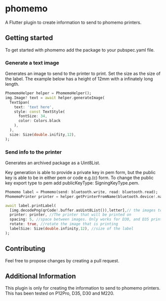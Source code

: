 # phomemo

A Flutter plugin to create information to send to phomemo printers.

## Getting started

To get started with phomemo add the package to your pubspec.yaml file.

### Generate a text image
Generates an image to send to the printer to print. Set the size as the size of the label. The example below has a height of 12mm with a infinately long length.
```dart
PhomemoHelper helper = PhomemoHelper();
img.Image? text = await helper.generateImage(
  TextSpan(
    text: 'text here',
    style: const TextStyle(
      fontSize: 34,
      color: Colors.black
    ),
  ),
  size: Size(double.inifity,12),
);
```

### Send info to the printer
Generates an archived package as a Uint8List.

Key generation is able to provide a private key in pem form, but the public key is able to be in either pem or code e.g.(c) form. To change the public key export type to pem add publicKeyType: SigningKeyType.pem.
```dart
Phomemo label = Phomemo(send: bluetooth.write, read: bluetooth.read);
PhomemoPrinter printer = helper.getPrinterFromName(bluetooth.device!.name);

await label.printLabel(
  [img.decodePng(qrCode!.buffer.asUint8List()),letter],// the images to send to the printer
  printer: printer, //The printer that will be printed on
  spacing: 5, //space between images. Only works for D30, and D35 printers
  rotate: true, //rotate the image that is printing
  labelSize: Size(double.infinity,12), //size of the label
);
```

## Contributing

Feel free to propose changes by creating a pull request.

## Additional Information

This plugin is only for creating the information to send to phomemo printers. This has been tested on P12Pro, D35, D30 and M220.

